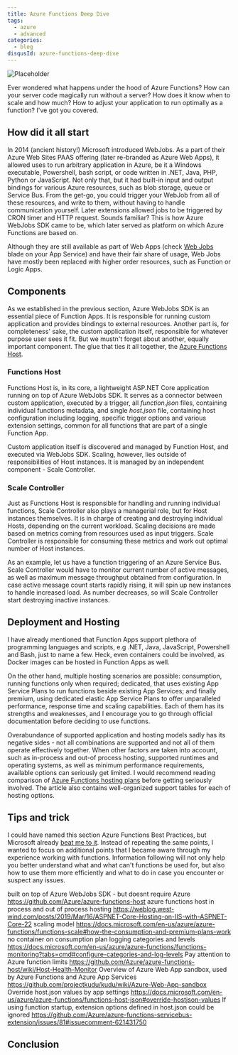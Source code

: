 ```yaml
---
title: Azure Functions Deep Dive
tags:
  - azure
  - advanced
categories:
  - blog
disqusId: azure-functions-deep-dive
---
```


![Placeholder](https://via.placeholder.com/800x350/0000FF/808080/?text=Banner)

Ever wondered what happens under the hood of Azure Functions? How can your server code magically run without a server? How does it know when to scale and how much? How to adjust your application to run optimally as a function? I've got you covered.

<!-- more -->

## How did it all start

In 2014 (ancient history!) Microsoft introduced WebJobs. As a part of their Azure Web Sites PAAS offering (later re-branded as Azure Web Apps), it allowed uses to run arbitrary application in Azure, be it a Windows executable, Powershell, bash script, or code written in .NET, Java, PHP, Python or JavaScript. Not only that, but it had built-in input and output bindings for various Azure resources, such as blob storage, queue or Service Bus. From the get-go, you could trigger your WebJob from all of these resources, and write to them, without having to handle communication yourself. Later extensions allowed jobs to be triggered by CRON timer and HTTP request. Sounds familiar? This is how Azure WebJobs SDK came to be, which later served as platform on which Azure Functions are based on.

Although they are still available as part of Web Apps (check [Web Jobs](https://docs.microsoft.com/en-us/azure/app-service/webjobs-create) blade on your App Service) and have their fair share of usage, Web Jobs have mostly been replaced with higher order resources, such as Function or Logic Apps. 

## Components

As we established in the previous section, Azure WebJobs SDK is an essential piece of Function Apps. It is responsible for running custom application and provides bindings to external resources. Another part is, for completeness' sake, the custom application itself, responsible for whatever purpose user sees it fit. But we mustn't forget about another, equally important component. The glue that ties it all together, the [Azure Functions Host](https://github.com/Azure/azure-functions-host).

### Functions Host

Functions Host is, in its core, a lightweight ASP.NET Core application running on top of Azure WebJobs SDK. It serves as a connector between custom application, executed by a trigger, all _function.json_ files, containing individual functions metadata, and single _host.json_ file, containing host configuration including logging, specific trigger options and various extension settings, common for all functions that are part of a single Function App.

Custom application itself is discovered and managed by Function Host, and executed via WebJobs SDK. Scaling, however, lies outside of responsibilities of Host instances. It is managed by an independent component - Scale Controller.

### Scale Controller

Just as Functions Host is responsible for handling and running individual functions, Scale Controller also plays a managerial role, but for Host instances themselves. It is in charge of creating and destroying individual Hosts, depending on the current workload. Scaling decisions are made based on metrics coming from resources used as input triggers. Scale Controller is responsible for consuming these metrics and work out optimal number of Host instances. 

As an example, let us have a function triggering of an Azure Service Bus. Scale Controller would have to monitor current number of active messages, as well as maximum message throughput obtained from configuration. In case active message count starts rapidly rising, it will spin up new instances to handle increased load. As number decreases, so will Scale Controller start destroying inactive instances.

## Deployment and Hosting

I have already mentioned that Function Apps support plethora of programming languages and scripts, e.g .NET, Java, JavaScript, Powershell and Bash, just to name a few. Heck, even containers could be involved, as Docker images can be hosted in Function Apps as well. 

On the other hand, multiple hosting scenarios are possible: consumption, running functions only when required; dedicated, that uses existing App Service Plans to run functions beside existing App Services; and finally premium, using dedicated elastic App Service Plans to offer unparalleled performance, response time and scaling capabilities. Each of them has its strengths and weaknesses, and I encourage you to go through official documentation before deciding to use functions.

Overabundance of supported application and hosting models sadly has its negative sides - not all combinations are supported and not all of them operate effectively together. When other factors are taken into account, such as in-process and out-of process hosting, supported runtimes and operating systems, as well as minimum performance requirements, available options can seriously get limited. I would recommend reading comparison of [Azure Functions hosting plans](https://docs.microsoft.com/en-us/azure/azure-functions/functions-scale) before getting seriously involved. The article also contains well-organized support tables for each of hosting options.



## Tips and trick

I could have named this section Azure Functions Best Practices, but Microsoft already [beat me to it](https://docs.microsoft.com/en-us/azure/azure-functions/functions-best-practices). Instead of repeating the same points, I wanted to focus on additional points that I became aware through my experience working with functions. Information following will not only help you better understand what and what can't functions be used for, but also how to use them more efficiently and what to do in case you encounter or suspect any issues.


built on top of Azure WebJobs SDK - but doesnt require Azure https://github.com/Azure/azure-functions-host
azure functions host
in process and out of process hosting https://weblog.west-wind.com/posts/2019/Mar/16/ASPNET-Core-Hosting-on-IIS-with-ASPNET-Core-22
scaling model https://docs.microsoft.com/en-us/azure/azure-functions/functions-scale#how-the-consumption-and-premium-plans-work
	no container on consumption plan
logging categories and levels https://docs.microsoft.com/en-us/azure/azure-functions/functions-monitoring?tabs=cmd#configure-categories-and-log-levels
Pay attention to Azure function limits https://github.com/Azure/azure-functions-host/wiki/Host-Health-Monitor
Overview of Azure Web App sandbox, used by Azure Functions and Azure App Services https://github.com/projectkudu/kudu/wiki/Azure-Web-App-sandbox
Override host.json values by app settings https://docs.microsoft.com/en-us/azure/azure-functions/functions-host-json#override-hostjson-values
If using function startup, extension options defined in host.json could be ignored https://github.com/Azure/azure-functions-servicebus-extension/issues/81#issuecomment-621431750

## Conclusion
